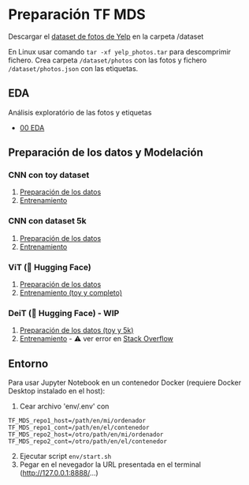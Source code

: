 # Preparación TF MDS
Descargar el [dataset de fotos de Yelp](https://www.yelp.com/dataset) en la carpeta /dataset

En Linux usar comando `tar -xf yelp_photos.tar` para descomprimir fichero. Crea carpeta `/dataset/photos` con las fotos y fichero `/dataset/photos.json` con las etiquetas.

## EDA
Análisis exploratório de las fotos y etiquetas
- [00 EDA](00_EDA.ipynb)

## Preparación de los datos y Modelación

### CNN con toy dataset

1. [Preparación de los datos](01_Preparación_flat_toy_dataset.ipynb)
2. [Entrenamiento](04_CNN.ipynb)

### CNN con dataset 5k

1. [Preparación de los datos]()
2. [Entrenamiento]()

### ViT (&#129303; Hugging Face)

1. [Preparación de los datos](01_preparación_de_los_datos.ipynb)
2. [Entrenamiento (toy y completo)](03_tuneo_ViT.ipynb)

### DeiT (&#129303; Hugging Face) - **WIP**

1. [Preparación de los datos (toy y 5k)](02_crear_estructura_dataset_HF.ipynb)
2. [Entrenamiento](04_tuneo_DeiT.ipynb) - &#9888; ver error en [Stack Overflow](https://stackoverflow.com/questions/73505595/forward-got-an-unexpected-keyword-argument-labels-while-training-huggin-fa)

## Entorno
Para usar Jupyter Notebook en un contenedor Docker (requiere Docker Desktop instalado en el host):
1. Cear archivo 'env/.env' con
   
```
TF_MDS_repo1_host=/path/en/mi/ordenador
TF_MDS_repo1_cont=/path/en/el/contenedor
TF_MDS_repo2_host=/otro/path/en/mi/ordenador
TF_MDS_repo2_cont=/otro/path/en/el/contenedor
```

2. Ejecutar script `env/start.sh`
3. Pegar en el nevegador la URL presentada en el terminal (http://127.0.0.1:8888/...)

